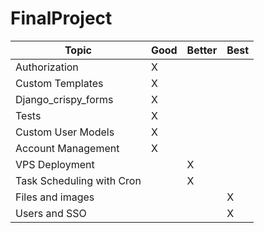 # FinalProject

| Topic | Good | Better | Best |
| ----------- | ----------- | ----------- | ----------- |
| Authorization | X |  |  |
| Custom Templates | X |  |  |
| Django_crispy_forms | X |  |  |
| Tests | X |  |  |
| Custom User Models | X |  |  |
| Account Management | X |  |  |
| VPS Deployment |  | X |  |
| Task Scheduling with Cron |  | X |  |
| Files and images |  |  | X |
| Users and SSO |  |  | X |
